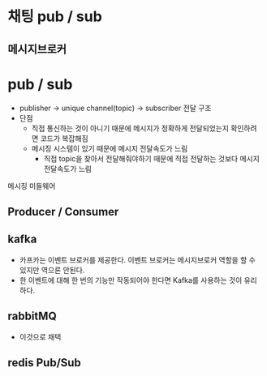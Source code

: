 # 채팅 pub / sub

## 메시지브로커

# pub / sub

- publisher → unique channel(topic) → subscriber 전달 구조
- 단점
    - 직접 통신하는 것이 아니기 때문에 메시지가 정확하게 전달되었는지 확인하려면 코드가 복잡해짐
    - 메시징 시스템이 있기 때문에 메시지 전달속도가 느림
        - 직접 topic을 찾아서 전달해줘야하기 때문에 직접 전달하는 것보다 메시지 전달속도가 느림

메시징 미들웨어

## Producer / Consumer


## kafka

- 카프카는 이벤트 브로커를 제공한다. 이벤트 브로커는 메시지브로커 역할을 할 수 있지만 역으론 안된다.
- 한 이벤트에 대해 한 번의 기능만 작동되어야 한다면 Kafka를 사용하는 것이 유리하다.

## rabbitMQ

- 이것으로 채택

## redis Pub/Sub
